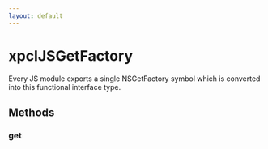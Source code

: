 ```yaml
---
layout: default
---
```


# xpcIJSGetFactory #

Every JS module exports a single NSGetFactory symbol which is converted into this
functional interface type.


## Methods ##

### get ###
